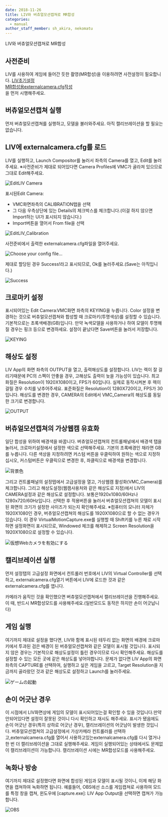 ```yaml
---
date: 2018-11-26
title: LIV와 버츄얼모션캡쳐로 MR합성
categories:
  - manual
author_staff_member: sh_akira, nekomatu
---
```


LIV와 버츄얼모션캡쳐로 MR합성

## 사전준비

LIV를 사용하여 게임에 들어간 듯한 촬영(MR합성)을 이용하려면 사전설정이 필요합니다.
[LIV초기설정](https://sh-akira.github.io/VirtualMotionCapture-ko/manual/LIV%E3%81%AE%E5%88%9D%E6%9C%9F%E8%A8%AD%E5%AE%9A.html)  
[MR합성용externalcamera.cfg작성](https://sh-akira.github.io/VirtualMotionCapture-ko/manual/MR%E5%90%88%E6%88%90%E7%94%A8%E3%81%AEexternalcamera.cfg%E3%81%AE%E4%BD%9C%E6%88%90.html)  
을 먼저 시행해주세요.

## 버츄얼모션캡쳐 실행

먼저 버츄얼모션캡쳐를 실행하고, 모델을 불러와주세요. 아직 캘리브레이션을 할 필요는 없습니다.

## LIV에 externalcamera.cfg를 로드

LIV를 실행하고, Launch Compositor를 눌러서 좌측의 Camera를 열고, Edit를 눌러주세요.
※사전준비가 제대로 되어있다면 Camera Profiles에 VMC가 골라져 있으므로 그대로 Edit해주세요.

![EditLIV Camera](https://rawcdn.githack.com/sh-akira/VirtualMotionCapture/2f5985e387a889656178e2acb4c1a0d1e432e657/docs/images/manual/LIV/06_EditCameraProfile.PNG)

표시된Edit Camera: 
* VMC화면좌측의 CALIBRATION탭을 선택
* 그 다음 우측상단에 있는 Details의 체크박스를 체크합니다.(이걸 하지 않으면 Import하는 UI가 표시되지 않습니다.) 
* Import버튼을 열어서 From file을 선택

![EditLIV_Calibration](https://rawcdn.githack.com/sh-akira/VirtualMotionCapture/2f5985e387a889656178e2acb4c1a0d1e432e657/docs/images/manual/LIV/07_EditCalibration.PNG)

사전준비에서 출력한 externalcamera.cfg파일을 열어주세요.

![Choose your config file...](https://rawcdn.githack.com/sh-akira/VirtualMotionCapture/5ba5ef0b240e89082ca65f84835960f5abdf6141/docs/images/manual/4-3.png)

제대로 할당된 경우 Success!라고 표시되므로, Ok를 눌러주세요.(Save는 아직입니다.)

![Success](https://rawcdn.githack.com/sh-akira/VirtualMotionCapture/5ba5ef0b240e89082ca65f84835960f5abdf6141/docs/images/manual/4-4.png)

## 크로마키 설정

표시되어있는 Edit Camera:VMC화면 좌측의 KEYING을 누릅니다.
Color 설정을 변경하는 것으로 버츄얼모션캡쳐와 합성할 때 크로마키(투명색상)를 설정할 수 있습니다. 기본적으로는 초록색배경(GB)입니다. 만약 녹색모델을 사용하거나 하여 모델이 투명해질 경우는 핑크 등으로 변경하세요.
설정이 끝났다면 Save버튼을 눌러서 저장합니다.

![KEYING](https://rawcdn.githack.com/sh-akira/VirtualMotionCapture/5ba5ef0b240e89082ca65f84835960f5abdf6141/docs/images/manual/4-5.png)

## 해상도 설정

LIV App의 화면 좌측의 OUTPUT을 열고, 출력해상도를 설정합니다. LIV는 렉이 잘 걸리기때문에 PC의 스펙이 안좋을 경우, 고해상도 출력이 늦을 가능성이 있습니다.
최고화질은 Resolution이 1920X1080이고, FPS가 60입니다. 실제로 동작시켜본 후 렉이 걸릴 경우 수치를 낮추어주세요.
표준화질은 Resolution이 1280X720이고, FPS가 30입니다.
해상도를 변경한 경우, CAMERA의 Edit에서 VMC_Camera의 해상도를 동일한 크기로 변경합니다.

![OUTPUT](https://rawcdn.githack.com/sh-akira/VirtualMotionCapture/5ba5ef0b240e89082ca65f84835960f5abdf6141/docs/images/manual/4-6.png)

## 버츄얼모션캡쳐의 가상웹캠 유효화

일단 합성을 위하여 배경색을 바꿉니다. 버츄얼모션캡쳐의 컨트롤패널에서 배경색 탭을 눌러서, 크로마키설정에서 설정한 색으로 선택해주세요.
기본의 초록배경인 채라면 GB를 누릅니다. 다른 색상을 지정하려면 커스텀 버튼을 우클릭하여 원하는 색으로 지정하십시오, 커스텀버튼은 우클릭으로 변경한 후, 좌클릭으로 배경색을 변경합니다.

![背景色](https://rawcdn.githack.com/sh-akira/VirtualMotionCapture/5ba5ef0b240e89082ca65f84835960f5abdf6141/docs/images/manual/4-7.png)

그리고 컨트롤패널의 설정탭에서 고급설정을 열고, 가상웹캠 활성화(VMC_Camera)를 체크합니다.
그리고 해상도설정(웹캠사용처와 같은 해상도로 지정)에서 LIV의 CAMERA설정과 같은 해상도로 설정합니다.
보통은1920x1080/60Hz나1280x720/60Hz입니다. 선택한 후 적용버튼을 눌러서 버츄얼모션캡쳐의 모델이 표시된 화면의 크기가 설정한 사이즈가 되는지 확인해주세요.
※컴퓨터의 모니터 자체가 1920X1080인 경우, 버츄얼모션캡쳐의 해상도를 1920X1080으로 할 수 없는 경우가 있습니다. 이 경우 VirtualMotionCapture.exe를 실행할 때 Shift키를 누른 채로 시작하면 설정화면이 표시되므로, Windowed 체크를 해제하고 Screen Resolution을 1920X1080으로 설정할 수 있습니다.

![仮想Webカメラを有効にする](https://rawcdn.githack.com/sh-akira/VirtualMotionCapture/5ba5ef0b240e89082ca65f84835960f5abdf6141/docs/images/manual/4-8.png)

## 캘리브레이션 실행

먼저 설정탭의 고급설정 화면에서 컨트롤러 번호에서 LIV의 Virtual Controller를 선택하고, externalcamera.cfg열기 버튼에서 LIV에 로드한 것과 같은 externalcamera.cfg를 엽니다.
  
카메라가 움직인 것을 확인했으면 버츄얼모션캡쳐에서 캘리브레이션을 진행해주세요.
이 때, 반드시 MR합성모드를 사용해주세요.(일반모드도 동작은 하지만 손이 어긋납니다)

## 게임 실행

여기까지 제대로 설정을 했다면, LIV와 함께 표시된 테두리 없는 화면의 배경에 크로마키에서 투과된 검은 배경이 된 버츄얼모션캡쳐와 같은 모델이 표시될 것입니다.
표시되지 않은 경우는 기본적으로 해상도설정이 틀린 경우이므로 다시 확인해주세요. 해상도를 설정할 수 있는 모든 곳에 같은 해상도를 넣어야합니다.
문제가 없다면 LIV App의 화면 좌측의 CAPTURE를 선택하여, 실행하고 싶은 게임을 고르고, Target Resolution을 지금까지 골라왔던 것과 같은 해상도로 설정하고 Launch를 눌러주세요.

![ゲームの起動](https://rawcdn.githack.com/sh-akira/VirtualMotionCapture/5ba5ef0b240e89082ca65f84835960f5abdf6141/docs/images/manual/4-9.png)

## 손이 어긋난 경우

이 시점에서 LIV화면상에 게임의 모델이 표시되어있는걸 확인할 수 있을 것입니다.만약 안되어있다면 설정이 잘못된 것이니 다시 확인하고 재시도 해주세요.
표시가 됐음에도 손이 어긋난 경우(특히 상하로 어긋난 경우), 캘리브레이션의 어긋남이 발생한 것입니다.
버츄얼모션캡쳐의 고급설정에서 가상카메라 컨트롤러를 선택하고,externalcamera.cfg를 열어서 사용하고있는externalcamera.cfg를 다시 열거나
한 번 더 캘리브레이션을 그대로 실행해주세요. 게임이 실행되어있는 상태에서도 문제없이 캘리브레이션이 가능합니다. 캘리브레이션 시에는 MR합성모드를 사용해주세요.

## 녹화나 방송

여기까지 제대로 설정했다면 화면에 합성된 게임과 모델이 표시될 것이니, 이제 해당 화면을 캡쳐하여 녹화하면 됩니다.
예를들어, OBS에선 소스를 게임캡쳐로 사용하여 모드를 특정 창을 캡쳐, 윈도우에 [capture.exe]: LIV App Output을 선택하면 캡쳐가 가능합니다.

![OBS](https://rawcdn.githack.com/sh-akira/VirtualMotionCapture/5ba5ef0b240e89082ca65f84835960f5abdf6141/docs/images/manual/4-10.png)
